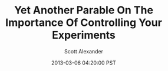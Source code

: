---
layout: podcast
title: "Yet Another Parable On The Importance Of Controlling Your Experiments"
author: Scott Alexander
description: https://slatestarcodex.com/2013/03/06/yet-another-parable-on-the-importance-of-controlling-your-experiments/
date: 2013-03-06 04:20:00 PST
length: 333849
duration: 83
guid: yet-another-parable-on-the-importance-of-controlling-your-experiments
---